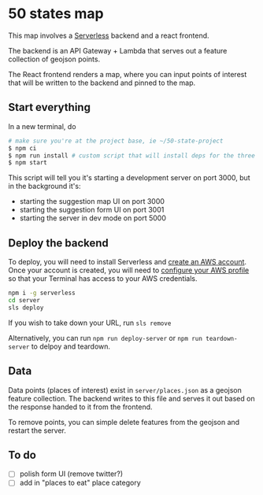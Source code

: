 # 50 states map

This map involves a [Serverless](https://serverless.com/) backend and a react frontend.

The backend is an API Gateway + Lambda that serves out a feature collection of geojson points.

The React frontend renders a map, where you can input points of interest that will be written to the backend and pinned to the map.

## Start everything

In a new terminal, do

```bash
# make sure you're at the project base, ie ~/50-state-project
$ npm ci
$ npm run install # custom script that will install deps for the three sub-modules
$ npm start
```

This script will tell you it's starting a development server on port 3000, but in the background it's:

- starting the suggestion map UI on port 3000
- starting the suggestion form UI on port 3001
- starting the server in dev mode on port 5000

## Deploy the backend

To deploy, you will need to install Serverless and [create an AWS account](https://aws.amazon.com/getting-started/). Once your account is created, you will need to [configure your AWS profile](https://docs.aws.amazon.com/cli/latest/userguide/cli-chap-configure.html) so that your Terminal has access to your AWS credentials.

```bash
npm i -g serverless
cd server
sls deploy
```

If you wish to take down your URL, run `sls remove`

Alternatively, you can run `npm run deploy-server` or `npm run teardown-server` to delpoy and teardown.

## Data

Data points (places of interest) exist in `server/places.json` as a geojson feature collection. The backend writes to this file and serves it out based on the response handed to it from the frontend.

To remove points, you can simple delete features from the geojson and restart the server.

## To do

- [ ] polish form UI (remove twitter?)
- [ ] add in "places to eat" place category

